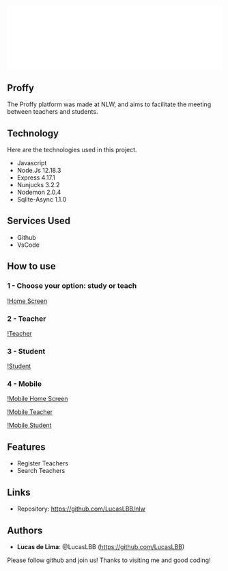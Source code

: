 ![Logo of the project](https://github.com/LucasLBB/nlw/blob/master/public/readme_images/logo.svg)
 
## Proffy
 
The Proffy platform was made at NLW,
and aims to facilitate the meeting between
teachers and students.
 
 
## Technology 
 
Here are the technologies used in this project.
 
* Javascript
* Node.Js 12.18.3
* Express 4.17.1
* Nunjucks 3.2.2
* Nodemon 2.0.4
* Sqlite-Async 1.1.0

 
 
## Services Used
 
* Github
* VsCode

 
## How to use
 
### 1 - Choose your option: study or teach
[!Home Screen](https://github.com/LucasLBB/nlw/blob/master/public/readme_images/principal.PNG)
 

### 2 - Teacher
[!Teacher](https://github.com/LucasLBB/nlw/blob/master/public/readme_images/proffys.PNG)


### 3 - Student
[!Student](https://github.com/LucasLBB/nlw/blob/master/public/readme_images/estudar.PNG) 


### 4 - Mobile

[!Mobile Home Screen](https://github.com/LucasLBB/nlw/blob/master/public/readme_images/principalMobile.PNG)

[!Mobile Teacher](https://github.com/LucasLBB/nlw/blob/master/public/readme_images/proffysMobile.PNG)

[!Mobile Student](https://github.com/LucasLBB/nlw/blob/master/public/readme_images/estudarMobile.PNG)


## Features
 
   - Register Teachers
   - Search Teachers
 
## Links
 
  - Repository: https://github.com/LucasLBB/nlw

 
## Authors
 
* **Lucas de Lima**: @LucasLBB (https://github.com/LucasLBB)
 
 
Please follow github and join us!
Thanks to visiting me and good coding!
